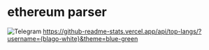 # ethereum parser
![Telegram](https://img.shields.io/badge/Telegram-2CA5E0?style=for-the-badge&logo=telegram&logoColor=white)
<a href="https://img.shields.io/badge/Python-14354C?style=for-the-badge&logo=python&logoColor=white"></a>
https://github-readme-stats.vercel.app/api/top-langs/?username={blago-white}&theme=blue-green
